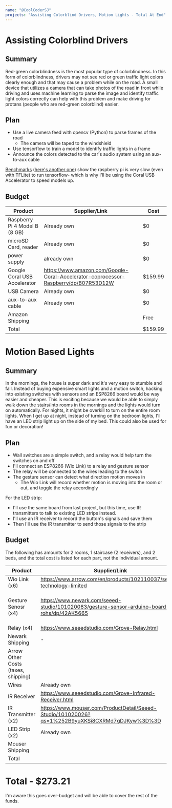 ```yaml
---
name: "@CoolCoderSJ"
projects: "Assisting Colorblind Drivers, Motion Lights - Total At End"
---
```


# Assisting Colorblind Drivers

## Summary

Red-green colorblindness is the most popular type of colorblindness. In this form of colorblindness, drivers may not see red or green traffic light colors clearly enough and that may cause a problem while on the road. A small device that utilizes a camera that can take photos of the road in front while driving and uses machine learning to parse the image and identify traffic light colors correctly can help with this problem and make driving for protans (people who are red-green colorblind) easier.

## Plan

- Use a live camera feed with opencv (Python) to parse frames of the road
    - The camera will be taped to the windshield
- Use tensorflow to train a model to identify traffic lights in a frame
- Announce the colors detected to the car's audio system using an aux-to-aux cable

[Benchmarks](https://www.hackster.io/news/benchmarking-tensorflow-and-tensorflow-lite-on-the-raspberry-pi-43f51b796796) ([here's another one](https://qengineering.eu/deep-learning-with-raspberry-pi-and-alternatives.html#imPageRow_9)) show the raspberry pi is very slow (even with TFLite) to run tensorflow- which is why I'll be using the Coral USB Accelerator to speed models up.

## Budget

| Product         | Supplier/Link                         | Cost   |
| --------------- | ------------------------------------- | ------ |
| Raspberry Pi 4 Model B (8 GB)   | Already own | $0  |
| microSD Card, reader | Already own | $0 |
| power supply | already own | $0 |
| Google Coral USB Accelerator | https://www.amazon.com/Google-Coral-Accelerator-coprocessor-Raspberry/dp/B07R53D12W | $159.99 |
| USB Camera | Already own | $0 |
| aux-to-aux cable | Already own | $0 |
| Amazon Shipping | | Free |
| Total           |                                       | $159.99 |


# Motion Based Lights

## Summary

In the mornings, the house is super dark and it's very easy to stumble and fall. Instead of buying expensive smart lights and a motion switch, hacking into existing switches with sensors and an ESP8266 board would be way easier and cheaper. This is exciting because we would be able to simply walk down the stairs/into rooms in the mornings and the lights would turn on automatically. For nights, it might be overkill to turn on the entire room lights. When I get up at night, instead of turning on the bedroom lights, I'll have an LED strip light up on the side of my bed. This could also be used for fun or decoration!

## Plan
- Wall switches are a simple switch, and a relay would help turn the switches on and off
- I'll connect an ESP8266 (Wio Link) to a relay and gesture sensor
- The relay will be connected to the wires leading to the switch
- The gesture sensor can detect what direction motion moves in
    - The Wio Link will record whether motion is moving into the room or out, and toggle the relay accordingly

For the LED strip:
- I'll use the same board from last project, but this time, use IR transmitters to talk to existing LED strips instead. 
- I'll use an IR receiver to record the button's signals and save them
- Then I'll use the IR transmitter to send those signals to the strip

## Budget

The following has amounts for 2 rooms, 1 staircase (2 receivers), and 2 beds, and the total cost is listed for each part, not the individual amount.

| Product | Supplier/Link | Cost |
| --------------- | ------------------------------------- | ------ |
| Wio Link (x6) | https://www.arrow.com/en/products/102110037/seeed-technology-limited | $41.76 |
| Gesture Senosr (x4) | https://www.newark.com/seeed-studio/101020083/gesture-sensor-arduino-board-rohs/dp/42AK5665 | $29.74 ($0.82 per unit discount with code US10CR23) |
| Relay (x4) | https://www.seeedstudio.com/Grove-Relay.html | $11.16 |
| Newark Shipping | - | $9.99 |
| Arrow Other Costs (taxes, shipping) | | Free |
| Wires | Already own | $0 |
| IR Receiver | https://www.seeedstudio.com/Grove-Infrared-Receiver.html | $3.98 |
| IR Transmitter (x2) | https://www.mouser.com/ProductDetail/Seeed-Studio/101020026?qs=1%252B9yuXKSi8CXRMd7gDJKyw%3D%3D | $8.60 |
| LED Strip (x2) | Already own | $0 |
| Mouser Shipping | | $7.99 |
| Total | | $113.22 |


# Total - $273.21
I'm aware this goes over-budget and will be able to cover the rest of the funds.
